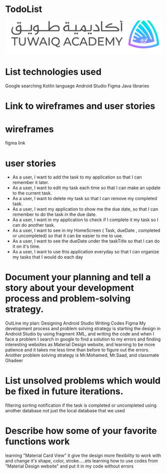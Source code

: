 # TodoList
![img](https://github.com/ibtihala817/TodoList/blob/b38f97ab9fb1f2d8e686ce98d262b5b6c70b326c/img.png)
# List technologies used
 Google searching 
 Kotlin language
 Android Studio 
 Figma
 Java libraries 

# Link to wireframes and user stories   
 # wireframes 
   figma link 
 # user stories
  - As a user, I want to add the task to my application so that I can remember it later.
  - As a user, I want to edit my task each time so that I can make an update to the current task.
  - As a user, I want to delete my task so that I can remove my completed task. 
  - As a user, I want my application to show me the due date, so that I can remember to do the task in the due date. 
  - As a user, I want in my application to check if I complete it my task so I can do another task. 
  - As a user, I want to see in my HomeScreen ( Task, dueDate , completed or uncompleted) so that it can be easier to me to use.
  - As a user, I want to see the dueDate under the taskTitle so that I can do it on it's time. 
  - As a user, I want to use this application everyday so that I can organize my tasks that I would do each day 
# Document your planning and tell a story about your development process and problem-solving strategy. 
 OutLine my plan: 
 Designing Android Studio 
 Writing Codes 
 Figma 
 My development process and problem solving strategy is starting the design in Android Studio by using
 fragment XML, and writing the code and when I face a problem I search in google to find a solution to
 my errors and finding interesting websites as Material Design website, and learning to be more patience 
 and it takes me less time than before to figure out the errors. 
 Another problem solving strategy is Mr.Mohamed, Mr.Saad, and classmate Ghadeer 
# List unsolved problems which would be fixed in future iterations.
 filtering 
 sorting 
 notification if the task is completed or uncompleted 
 using another database not just the local database that we used 
# Describe how some of your favorite functions work
 learning "Material Card View" it give the design more flexibility to work with and change it's shape, color, stroke.....ets
 learning how to use codes from "Material Design website" and put it in my code without errors 